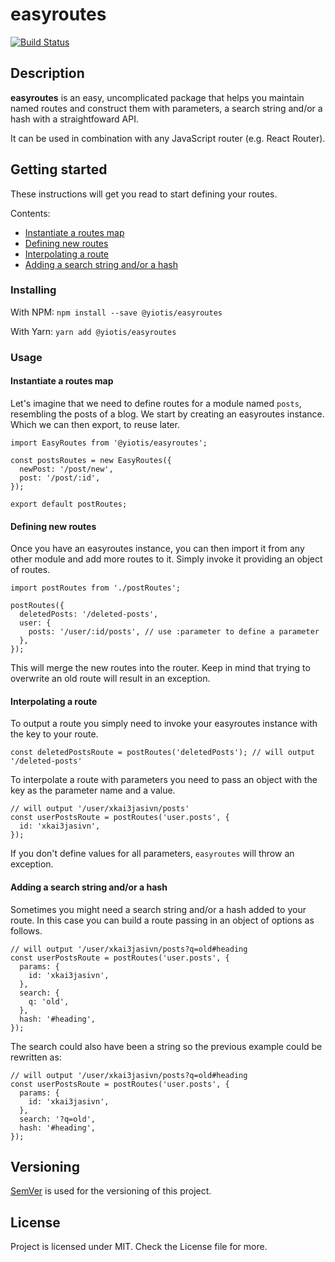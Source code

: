# easyroutes
 [![Build Status](https://travis-ci.org/giotiskl/easyroutes.svg?branch=master)](https://travis-ci.org/giotiskl/easyroutes)

## Description
**easyroutes** is an easy, uncomplicated package that helps you maintain named routes and construct them with parameters, a search string and/or a hash with a straightfoward API. 

It can be used in combination with any JavaScript router (e.g. React Router).

## Getting started
These instructions will get you read to start defining your routes.

Contents:
* [Instantiate a routes map](#instantiate-a-routes-map)
* [Defining new routes](#defining-new-routes)
* [Interpolating a route](#interpolating-a-route)
* [Adding a search string and/or a hash](#adding-a-search-string-and/or-a-hash)

### Installing
With NPM:
````npm install --save @yiotis/easyroutes````

With Yarn:
````yarn add @yiotis/easyroutes````

### Usage
#### Instantiate a routes map
Let's imagine that we need to define routes for a module named `posts`, resembling the posts of a blog.
We start by creating an easyroutes instance. Which we can then export, to reuse later.

````
import EasyRoutes from '@yiotis/easyroutes';

const postsRoutes = new EasyRoutes({
  newPost: '/post/new',
  post: '/post/:id',
});

export default postRoutes;
````

#### Defining new routes
Once you have an easyroutes instance, you can then import it from any other module and add more routes to it.
Simply invoke it providing an object of routes.
````
import postRoutes from './postRoutes';

postRoutes({
  deletedPosts: '/deleted-posts',
  user: {
    posts: '/user/:id/posts', // use :parameter to define a parameter
  },
});
````
This will merge the new routes into the router. Keep in mind that trying to overwrite an old route will result in an exception.

#### Interpolating a route
To output a route you simply need to invoke your easyroutes instance with the key to your route.
````
const deletedPostsRoute = postRoutes('deletedPosts'); // will output '/deleted-posts'
````

To interpolate a route with parameters you need to pass an object with the key as the parameter name and a value.
````
// will output '/user/xkai3jasivn/posts'
const userPostsRoute = postRoutes('user.posts', {
  id: 'xkai3jasivn',
});
````
If you don't define values for all parameters, `easyroutes` will throw an exception.

#### Adding a search string and/or a hash
Sometimes you might need a search string and/or a hash added to your route. In this case you can build a route
passing in an object of options as follows.
````
// will output '/user/xkai3jasivn/posts?q=old#heading
const userPostsRoute = postRoutes('user.posts', {
  params: {
    id: 'xkai3jasivn',
  },
  search: {
    q: 'old',
  },
  hash: '#heading',
});
````

The search could also have been a string so the previous example could be rewritten as:
````
// will output '/user/xkai3jasivn/posts?q=old#heading
const userPostsRoute = postRoutes('user.posts', {
  params: {
    id: 'xkai3jasivn',
  },
  search: '?q=old',
  hash: '#heading',
});
````

## Versioning
[SemVer](https://semver.org/) is used for the versioning of this project.

## License
Project is licensed under MIT. Check the License file for more.